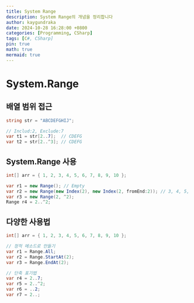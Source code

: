 ```yaml
---
title: System Range
description: System Range의 개념을 정리합니다
author: kaygundraka
date: 2024-10-28 16:28:00 +0800
categories: [Programming, CSharp]
tags: [C#, CSharp]
pin: true
math: true
mermaid: true
---
```


# System.Range

## 배열 범위 접근

```csharp
string str = "ABCDEFGHIJ";

// Includ:2, Exclude:7
var t1 = str[2..7];  // CDEFG
var t2 = str[2..^3]; // CDEFG
```

## System.Range 사용

```csharp
int[] arr = { 1, 2, 3, 4, 5, 6, 7, 8, 9, 10 };

var r1 = new Range(); // Empty
var r2 = new Range(new Index(2), new Index(2, fromEnd:2)); // 3, 4, 5, 6, 7, 8
var r3 = new Range(2, ^2);
Range r4 = 2..^2;
```

## 다양한 사용법
```csharp
int[] arr = { 1, 2, 3, 4, 5, 6, 7, 8, 9, 10 };

// 정적 메소드로 만들기
var r1 = Range.All;
var r2 = Range.StartAt(2);
var r3 = Range.EndAt(2);

// 단축 표기법
var r4 = 2..7;
var r5 = 2..^2;
var r6 = ..2;
var r7 = 2..;
```